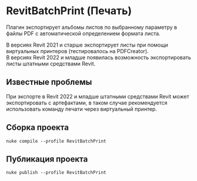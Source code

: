 # RevitBatchPrint (Печать)
Плагин экспортирует альбомы листов по выбранному параметру в файлы PDF с автоматической определением формата листа. 

В версиях Revit 2021 и старше экспортирует листы при помощи виртуальных принтеров (тестировалось на PDFCreator).  
В версиях Revit 2022 и младше появилась возможность экспортировать листы штатными средствами Revit.

## Известные проблемы
При экспорте в Revit 2022 и младше штатными средствами Revit может экспортировать с артефактами, в таком случае рекомендуется использовать команду печати через виртуальный принтер.

## Сборка проекта

```
nuke compile --profile RevitBatchPrint
```

## Публикация проекта

```
nuke publish --profile RevitBatchPrint
```
